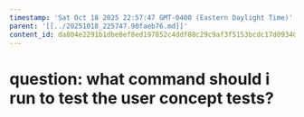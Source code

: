 ```yaml
---
timestamp: 'Sat Oct 18 2025 22:57:47 GMT-0400 (Eastern Daylight Time)'
parent: '[[../20251018_225747.90faeb76.md]]'
content_id: da804e2291b1dbe0ef8ed197852c4ddf08c29c9af3f5153bcdc17d093485166d
---
```


# question: what command should i run to test the user concept tests?
